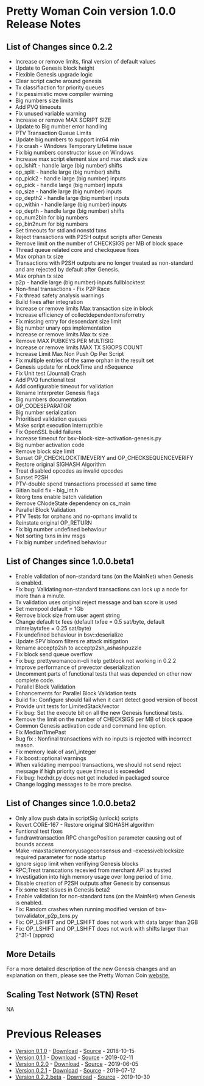 # Pretty Woman Coin version 1.0.0 Release Notes

## List of Changes since 0.2.2
* Increase or remove limits, final version of default values
* Update to Genesis block height
* Flexible Genesis upgrade logic
* Clear script cache around genesis
* Tx classifiaction for priority queues
* Fix pessimistic move compiler warning
* Big numbers size limits
* Add PVQ timeouts
* Fix unused variable warning
* Increase or remove MAX SCRIPT SIZE
* Update to Big number error handling
* PTV Transaction Queue Limits
* Update big numbers to support int64 min
* Fix crash - Windows Temporary Lifetime issue
* Fix big numbers constructor issue on Windows
* Increase max script element size and max stack size
* op_lshift - handle large (big number) shifts
* op_split - handle large (big number) shifts
* op_pick2 - handle large (big number) inputs
* op_pick - handle large (big number) inputs
* op_size - handle large (big number) inputs
* op_depth2 - handle large (big number) inputs
* op_within - handle large (big number) inputs
* op_depth - handle large (big number) shifts
* op_num2bin for big numbers
* op_bin2num for big numbers
* Set timeouts for std and nonstd txns
* Reject transactions with P2SH output scripts after Genesis
* Remove limit on the number of CHECKSIGS per MB of block space
* Thread queue related core and checkqueue fixes
* Max orphan tx size
* Transactions with P2SH outputs are no longer treated as non-standard and are rejected by default after Genesis.
* Max orphan tx size
* p2p - handle large (big number) inputs  fullblocktest
* Non-final transactions - Fix P2P Race
* Fix thread safety analysis warnings
* Build fixes after integration
* Increase or remove limits Max transaction size in block
* Increase efficiency of collectdependenttxnsforretry
* Fix missing entry for descendant size limit
* Big number unary ops implementation
* Increase or remove limits Max tx size
* Remove MAX PUBKEYS PER MULTISIG
* Increase or remove limits MAX TX SIGOPS COUNT
* Increase Limit Max Non Push Op Per Script
* Fix multiple entries of the same orphan in the result set
* Genesis update for nLockTime and nSequence
* Fix Unit test (Journal) Crash
* Add PVQ functional test
* Add configurable timeout for validation
* Rename Interpreter Genesis flags
* Big numbers documentation
* OP_CODESEPARATOR
* Big number serialization
* Prioritised validation queues
* Make script execution interruptible
* Fix OpenSSL build failures
* Increase timeout for bsv-block-size-activation-genesis.py
* Big number activation code
* Remove block size limit
* Sunset OP_CHECKLOCKTIMEVERIY and OP_CHECKSEQUENCEVERIFY
* Restore original SIGHASH Algorithm
* Treat disabled opcodes as invalid opcodes
* Sunset P2SH
* PTV-double spend transactions processed at same time
* Gitian build fix - big_int.h
* Reorg txns enable batch validation
* Remove CNodeState dependency on cs_main
* Parallel Block Validation
* PTV Tests for orphans and no-oprhans invalid tx
* Reinstate original OP_RETURN
* Fix big number undefined behaviour
* Not sorting txns in inv msgs
* Fix big number undefined behaviour

## List of Changes since 1.0.0.beta1
* Enable validation of non-standard txns (on the MainNet) when Genesis is enabled.
* Fix bug: Validating non-standard transactions can lock up a node for more than a minute.
* Tx validation uses original reject message and ban score is used
* Set mempool default = 1Gb
* Remove block size from user agent string
* Change default tx fees (default txfee = 0.5 sat/byte, default minrelaytxfee = 0.25 sat/byte)
* Fix undefined behaviour in bsv::deserialize
* Update SPV bloom filters re attack mitigation
* Rename acceptp2sh to acceptp2sh_ashashpuzzle
* Fix block send queue overflow
* Fix bug: prettywomancoin-cli help getblock not working in 0.2.2
* Improve performance of prevector deserialization
* Uncomment parts of functional tests that was depended on other now complete code.
* Parallel Block Validation
* Enhancements for Parallel Block Validation tests
* Build fix: Configure should fail when it cant detect good version of boost
* Provide unit tests for LimitedStack/vector
* Fix bug: Set the execute bit on all the new Genesis functional tests.
* Remove the limit on the number of CHECKSIGS per MB of block space
* Common Genesis activation code and command line option.
* Fix MedianTimePast
* Bug fix : Nonfinal transactions with no inputs is rejected with incorrect reason.
* Fix memory leak of asn1_integer
* Fix boost::optional warnings
* When validating mempool transactions, we should not send reject message if high priority queue timeout is exceeded
* Fix bug: hexhdr.py does not get included in packaged source
* Change logging messages to be more precise.

## List of Changes since 1.0.0.beta2
* Only allow push data in scriptSig (unlock) scripts
* Revert CORE-167 - Restore original SIGHASH algorithm
* Funtional test fixes
* fundrawtransaction RPC changePosition parameter causing out of bounds access
* Make -maxstackmemoryusageconsensus  and -excessiveblocksize required parameter for node startup
* Ignore sigop limit when verifiying Genesis blocks
* RPC;Treat transcations recevied from merchant API as trusted
* Investigation into high memory usage over long period of time.
* Disable creation of P2SH outputs after Genesis by consensus
* Fix some test issues in Genesis beta2
* Enable validation for non-standard txns (on the MainNet) when Genesis is enabled.
* Fix: Random crashes when running modified version of bsv-txnvalidator_p2p_txns.py
* Fix: OP_LSHIFT and OP_LSHIFT does not work with data larger than 2GB
* Fix: OP_LSHIFT and OP_LSHIFT does not work with shifts larger than 2^31-1 (approx)

## More Details
For a more detailed description of the new Genesis changes and an explanation on them, please
see the Pretty Woman Coin [website.](https://prettywomancoin.io/genesis-hard-fork/)

## Scaling Test Network (STN) Reset
NA

# Previous Releases
* [Version 0.1.0](release-notes-v0.1.0.md) - [Download](https://download.prettywomancoin.io/prettywomancoin/0.1.0/) - [Source](https://github.com/prettywomancoin-sv/prettywomancoin-sv/tree/v0.1.0) - 2018-10-15
* [Version 0.1.1](release-notes-v0.1.1.md) - [Download](https://download.prettywomancoin.io/prettywomancoin/0.1.1/) - [Source](https://github.com/prettywomancoin-sv/prettywomancoin-sv/tree/v0.1.1) - 2019-02-11
* [Version 0.2.0](release-notes-v0.2.0.md) - [Download](https://download.prettywomancoin.io/prettywomancoin/0.2.0/) - [Source](https://github.com/prettywomancoin-sv/prettywomancoin-sv/tree/v0.2.0) - 2019-06-05
* [Version 0.2.1](release-notes-v0.2.1.md) - [Download](https://download.prettywomancoin.io/prettywomancoin/0.2.1/) - [Source](https://github.com/prettywomancoin-sv/prettywomancoin-sv/tree/v0.2.1) - 2019-07-12
* [Version 0.2.2.beta](release-notes-v0.2.2-beta.md) - [Download](https://download.prettywomancoin.io/prettywomancoin/0.2.2.beta/) - [Source](https://github.com/prettywomancoin-sv/prettywomancoin-sv/tree/v0.2.2.beta) - 2019-10-30
